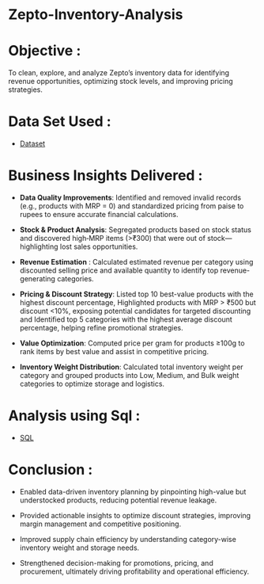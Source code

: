 # Zepto-Inventory-Analysis

# Objective :
To clean, explore, and analyze Zepto’s inventory data for identifying revenue opportunities, optimizing stock levels, and improving pricing strategies.

# Data Set Used :
- <a href="https://github.com/RahulPrasad22/Zepto-Inventory-Analysis/blob/main/zepto_v2.csv">Dataset</a>

# Business Insights Delivered :
- **Data Quality Improvements**: Identified and removed invalid records (e.g., products with MRP = 0) and standardized pricing from paise to rupees to ensure accurate financial calculations.

- **Stock & Product Analysis**: Segregated products based on stock status and discovered high‐MRP items (>₹300) that were out of stock—highlighting lost sales opportunities.

- **Revenue Estimation** : Calculated estimated revenue per category using discounted selling price and available quantity to identify top revenue-generating categories.

- **Pricing & Discount Strategy**: Listed top 10 best-value products with the highest discount percentage, Highlighted products with MRP > ₹500 but discount <10%, exposing potential candidates for targeted discounting and Identified top 5 categories with the highest average discount percentage, helping refine promotional strategies.

- **Value Optimization**: Computed price per gram for products ≥100g to rank items by best value and assist in competitive pricing.

- **Inventory Weight Distribution**: Calculated total inventory weight per category and grouped products into Low, Medium, and Bulk weight categories to optimize storage and logistics.

# Analysis using Sql :
- <a href="https://github.com/RahulPrasad22/Zepto-Inventory-Analysis/blob/main/Zepto_SQL_data_analysis.sql">SQL</a>

# Conclusion :
- Enabled data-driven inventory planning by pinpointing high-value but understocked products, reducing potential revenue leakage.

- Provided actionable insights to optimize discount strategies, improving margin management and competitive positioning.

- Improved supply chain efficiency by understanding category-wise inventory weight and storage needs.

- Strengthened decision-making for promotions, pricing, and procurement, ultimately driving profitability and operational efficiency.


